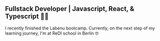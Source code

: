 ## Fullstack Developer | Javascript, React, & Typescript  👩‍💻 

I recently finished the Labenu bootcamp. Currently, on the next step of my learning journey, I'm at ReDI school in Berlin 🤓 
 
<!--
**mibaratto/mibaratto** is a ✨ _special_ ✨ repository because its `README.md` (this file) appears on your GitHub profile.

Here are some ideas to get you started:

- 🔭 I’m currently working on ...
- 🌱 I’m currently learning ...
- 👯 I’m looking to collaborate on ...
- 🤔 I’m looking for help with ...
- 💬 Ask me about ...
- 📫 How to reach me: ...
- 😄 Pronouns: ...
- ⚡ Fun fact: ...
-->
